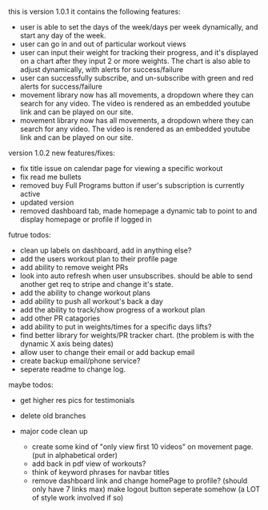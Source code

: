 this is version 1.0.1 it contains the following features:

- user is able to set the days of the week/days per week dynamically, and start any day of the week.
- user can go in and out of particular workout views
- user can input their weight for tracking their progress, and it's displayed on a chart after they input 2 or more weights. The chart is also able to adjust dynamically, with alerts for success/failure
- user can successfully subscribe, and un-subscribe with green and red alerts for success/failure
- movement library now has all movements, a dropdown where they can search for any video. The video is rendered as an embedded youtube link and can be played on our site.
- movement library now has all movements, a dropdown where they can search for any video. The video is rendered as an embedded youtube link and can be played on our site.

version 1.0.2 new features/fixes:

- fix title issue on calendar page for viewing a specific workout
- fix read me bullets
- removed buy Full Programs button if user's subscription is currently active
- updated version
- removed dashboard tab, made homepage a dynamic tab to point to and display homepage or profile if logged in

futrue todos:

- clean up labels on dashboard, add in anything else?
- add the users workout plan to their profile page
- add ability to remove weight PRs
- look into auto refresh when user unsubscribes. should be able to send another get req to stripe and change it's state.
- add the ability to change workout plans
- add ability to push all workout's back a day
- add the ability to track/show progress of a workout plan
- add other PR catagories
- add ability to put in weights/times for a specific days lifts?
- find better library for weights/PR tracker chart. (the problem is with the dynamic X axis being dates)
- allow user to change their email or add backup email
- create backup email/phone service?
- seperate readme to change log.

maybe todos:

- get higher res pics for testimonials
- delete old branches

- major code clean up
  - create some kind of "only view first 10 videos" on movement page. (put in alphabetical order)
  - add back in pdf view of workouts?
  - think of keyword phrases for navbar titles
  - remove dashboard link and change homePage to profile? (should only have 7 links max)
    make logout button seperate somehow (a LOT of style work involved if so)
